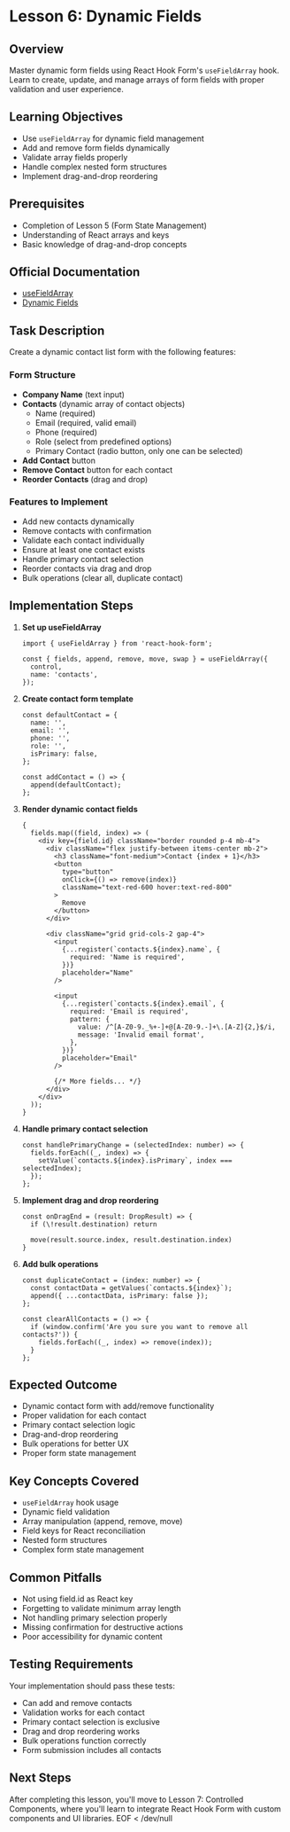 # Lesson 6: Dynamic Fields

## Overview

Master dynamic form fields using React Hook Form's `useFieldArray` hook. Learn to create, update, and manage arrays of form fields with proper validation and user experience.

## Learning Objectives

- Use `useFieldArray` for dynamic field management
- Add and remove form fields dynamically
- Validate array fields properly
- Handle complex nested form structures
- Implement drag-and-drop reordering

## Prerequisites

- Completion of Lesson 5 (Form State Management)
- Understanding of React arrays and keys
- Basic knowledge of drag-and-drop concepts

## Official Documentation

- [useFieldArray](https://react-hook-form.com/docs/usefieldarray)
- [Dynamic Fields](https://react-hook-form.com/docs/advanced-usage#DynamicFields)

## Task Description

Create a dynamic contact list form with the following features:

### Form Structure

- **Company Name** (text input)
- **Contacts** (dynamic array of contact objects)
  - Name (required)
  - Email (required, valid email)
  - Phone (required)
  - Role (select from predefined options)
  - Primary Contact (radio button, only one can be selected)
- **Add Contact** button
- **Remove Contact** button for each contact
- **Reorder Contacts** (drag and drop)

### Features to Implement

- Add new contacts dynamically
- Remove contacts with confirmation
- Validate each contact individually
- Ensure at least one contact exists
- Handle primary contact selection
- Reorder contacts via drag and drop
- Bulk operations (clear all, duplicate contact)

## Implementation Steps

1. **Set up useFieldArray**

   ```tsx
   import { useFieldArray } from 'react-hook-form';

   const { fields, append, remove, move, swap } = useFieldArray({
     control,
     name: 'contacts',
   });
   ```

2. **Create contact form template**

   ```tsx
   const defaultContact = {
     name: '',
     email: '',
     phone: '',
     role: '',
     isPrimary: false,
   };

   const addContact = () => {
     append(defaultContact);
   };
   ```

3. **Render dynamic contact fields**

   ```tsx
   {
     fields.map((field, index) => (
       <div key={field.id} className="border rounded p-4 mb-4">
         <div className="flex justify-between items-center mb-2">
           <h3 className="font-medium">Contact {index + 1}</h3>
           <button
             type="button"
             onClick={() => remove(index)}
             className="text-red-600 hover:text-red-800"
           >
             Remove
           </button>
         </div>

         <div className="grid grid-cols-2 gap-4">
           <input
             {...register(`contacts.${index}.name`, {
               required: 'Name is required',
             })}
             placeholder="Name"
           />

           <input
             {...register(`contacts.${index}.email`, {
               required: 'Email is required',
               pattern: {
                 value: /^[A-Z0-9._%+-]+@[A-Z0-9.-]+\.[A-Z]{2,}$/i,
                 message: 'Invalid email format',
               },
             })}
             placeholder="Email"
           />

           {/* More fields... */}
         </div>
       </div>
     ));
   }
   ```

4. **Handle primary contact selection**

   ```tsx
   const handlePrimaryChange = (selectedIndex: number) => {
     fields.forEach((_, index) => {
       setValue(`contacts.${index}.isPrimary`, index === selectedIndex);
     });
   };
   ```

5. **Implement drag and drop reordering**

   ```tsx
   const onDragEnd = (result: DropResult) => {
     if (\!result.destination) return

     move(result.source.index, result.destination.index)
   }
   ```

6. **Add bulk operations**

   ```tsx
   const duplicateContact = (index: number) => {
     const contactData = getValues(`contacts.${index}`);
     append({ ...contactData, isPrimary: false });
   };

   const clearAllContacts = () => {
     if (window.confirm('Are you sure you want to remove all contacts?')) {
       fields.forEach((_, index) => remove(index));
     }
   };
   ```

## Expected Outcome

- Dynamic contact form with add/remove functionality
- Proper validation for each contact
- Primary contact selection logic
- Drag-and-drop reordering
- Bulk operations for better UX
- Proper form state management

## Key Concepts Covered

- `useFieldArray` hook usage
- Dynamic field validation
- Array manipulation (append, remove, move)
- Field keys for React reconciliation
- Nested form structures
- Complex form state management

## Common Pitfalls

- Not using field.id as React key
- Forgetting to validate minimum array length
- Not handling primary selection properly
- Missing confirmation for destructive actions
- Poor accessibility for dynamic content

## Testing Requirements

Your implementation should pass these tests:

- Can add and remove contacts
- Validation works for each contact
- Primary contact selection is exclusive
- Drag and drop reordering works
- Bulk operations function correctly
- Form submission includes all contacts

## Next Steps

After completing this lesson, you'll move to Lesson 7: Controlled Components, where you'll learn to integrate React Hook Form with custom components and UI libraries.
EOF < /dev/null
